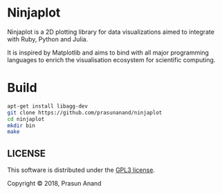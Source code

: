 # Ninjaplot

Ninjaplot is a 2D plotting library for data visualizations aimed to integrate with Ruby, Python and Julia.

It is inspired by Matplotlib and aims to bind with all major programming languages to enrich the visualisation 
ecosystem for scientific computing.

# Build
```sh
apt-get install libagg-dev
git clone https://github.com/prasunanand/ninjaplot
cd ninjaplot
mkdir bin
make
```
## LICENSE

This software is distributed under the [GPL3 license](https://www.gnu.org/copyleft/gpl.html).

Copyright © 2018, Prasun Anand
